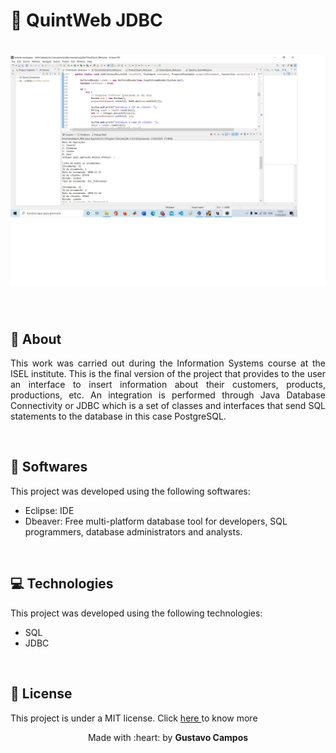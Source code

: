 # :seedling: QuintWeb JDBC
<h1 align="center">
      <img alt="QuintWeb" src="HelloJdbc/Images/layout.png" width="1000px"/>
</h1>

<br>


## :page_with_curl: About
<p align="justify">This work was carried out during the Information Systems course at the ISEL institute. This is the final version of the project that provides to the user an interface to insert information about their customers, products, productions, etc. An integration is performed through Java Database Connectivity or JDBC which is a set of classes and interfaces that send SQL statements to the database in this case PostgreSQL.</p>

<br>

## 🧪 Softwares

This project was developed using the following softwares:
- Eclipse: IDE 
- Dbeaver: Free multi-platform database tool for developers, SQL programmers, database administrators and analysts.

<br>

## :computer: Technologies

This project was developed using the following technologies:

- SQL
- JDBC

<br>

## 📝 License  

This project is under a MIT license. Click <a  href="https://github.com/gustavodev1998/QuintWeb-JDBC/blob/main/LICENSE"> here </a> to know more

<p align="center">Made with :heart: by <strong>Gustavo Campos</strong></p>
